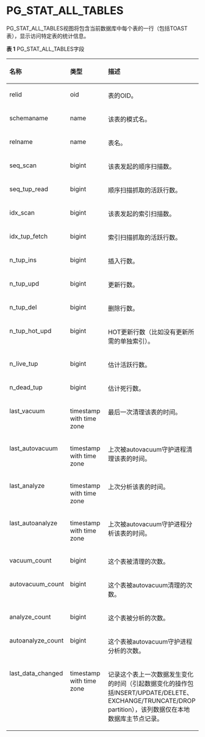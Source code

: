 # PG\_STAT\_ALL\_TABLES<a name="ZH-CN_TOPIC_0289900450"></a>

PG\_STAT\_ALL\_TABLES视图将包含当前数据库中每个表的一行（包括TOAST表），显示访问特定表的统计信息。

**表 1**  PG\_STAT\_ALL\_TABLES字段

<a name="zh-cn_topic_0283136723_zh-cn_topic_0237122442_zh-cn_topic_0059779176_t68461fbb93e449bd9af3a91b3b2cce12"></a>
<table><thead align="left"><tr id="zh-cn_topic_0283136723_zh-cn_topic_0237122442_zh-cn_topic_0059779176_r42a51a5fc4e5485b87af7a2f3315faea"><th class="cellrowborder" valign="top" width="25.85%" id="mcps1.2.4.1.1"><p id="zh-cn_topic_0283136723_zh-cn_topic_0237122442_zh-cn_topic_0059779176_a6241c29f0ad8488abe7a8ae3b02074c7"><a name="zh-cn_topic_0283136723_zh-cn_topic_0237122442_zh-cn_topic_0059779176_a6241c29f0ad8488abe7a8ae3b02074c7"></a><a name="zh-cn_topic_0283136723_zh-cn_topic_0237122442_zh-cn_topic_0059779176_a6241c29f0ad8488abe7a8ae3b02074c7"></a>名称</p>
</th>
<th class="cellrowborder" valign="top" width="31.11%" id="mcps1.2.4.1.2"><p id="zh-cn_topic_0283136723_zh-cn_topic_0237122442_zh-cn_topic_0059779176_aba61629f46554108bbd5cd205c97e785"><a name="zh-cn_topic_0283136723_zh-cn_topic_0237122442_zh-cn_topic_0059779176_aba61629f46554108bbd5cd205c97e785"></a><a name="zh-cn_topic_0283136723_zh-cn_topic_0237122442_zh-cn_topic_0059779176_aba61629f46554108bbd5cd205c97e785"></a>类型</p>
</th>
<th class="cellrowborder" valign="top" width="43.04%" id="mcps1.2.4.1.3"><p id="zh-cn_topic_0283136723_zh-cn_topic_0237122442_zh-cn_topic_0059779176_afe6b4a2bbcf3422fb0355c527f93cb3a"><a name="zh-cn_topic_0283136723_zh-cn_topic_0237122442_zh-cn_topic_0059779176_afe6b4a2bbcf3422fb0355c527f93cb3a"></a><a name="zh-cn_topic_0283136723_zh-cn_topic_0237122442_zh-cn_topic_0059779176_afe6b4a2bbcf3422fb0355c527f93cb3a"></a>描述</p>
</th>
</tr>
</thead>
<tbody><tr id="zh-cn_topic_0283136723_zh-cn_topic_0237122442_zh-cn_topic_0059779176_r1d81e6743bff43ac8c96d5cb81990e56"><td class="cellrowborder" valign="top" width="25.85%" headers="mcps1.2.4.1.1 "><p id="zh-cn_topic_0283136723_zh-cn_topic_0237122442_zh-cn_topic_0059779176_a04698dc5412f4188b1c92a9d50348d26"><a name="zh-cn_topic_0283136723_zh-cn_topic_0237122442_zh-cn_topic_0059779176_a04698dc5412f4188b1c92a9d50348d26"></a><a name="zh-cn_topic_0283136723_zh-cn_topic_0237122442_zh-cn_topic_0059779176_a04698dc5412f4188b1c92a9d50348d26"></a>relid</p>
</td>
<td class="cellrowborder" valign="top" width="31.11%" headers="mcps1.2.4.1.2 "><p id="zh-cn_topic_0283136723_zh-cn_topic_0237122442_zh-cn_topic_0059779176_a48efb3aed2084d8eae2592ce6b54ccf5"><a name="zh-cn_topic_0283136723_zh-cn_topic_0237122442_zh-cn_topic_0059779176_a48efb3aed2084d8eae2592ce6b54ccf5"></a><a name="zh-cn_topic_0283136723_zh-cn_topic_0237122442_zh-cn_topic_0059779176_a48efb3aed2084d8eae2592ce6b54ccf5"></a>oid</p>
</td>
<td class="cellrowborder" valign="top" width="43.04%" headers="mcps1.2.4.1.3 "><p id="zh-cn_topic_0283136723_zh-cn_topic_0237122442_zh-cn_topic_0059779176_ab9f67f9774f7444a993abf4fdf00f3cb"><a name="zh-cn_topic_0283136723_zh-cn_topic_0237122442_zh-cn_topic_0059779176_ab9f67f9774f7444a993abf4fdf00f3cb"></a><a name="zh-cn_topic_0283136723_zh-cn_topic_0237122442_zh-cn_topic_0059779176_ab9f67f9774f7444a993abf4fdf00f3cb"></a>表的OID。</p>
</td>
</tr>
<tr id="zh-cn_topic_0283136723_zh-cn_topic_0237122442_zh-cn_topic_0059779176_rb22630ad52854eb691c9fee9e9e4f885"><td class="cellrowborder" valign="top" width="25.85%" headers="mcps1.2.4.1.1 "><p id="zh-cn_topic_0283136723_zh-cn_topic_0237122442_zh-cn_topic_0059779176_acf89fe25597140f3a30ae923db4d9e6f"><a name="zh-cn_topic_0283136723_zh-cn_topic_0237122442_zh-cn_topic_0059779176_acf89fe25597140f3a30ae923db4d9e6f"></a><a name="zh-cn_topic_0283136723_zh-cn_topic_0237122442_zh-cn_topic_0059779176_acf89fe25597140f3a30ae923db4d9e6f"></a>schemaname</p>
</td>
<td class="cellrowborder" valign="top" width="31.11%" headers="mcps1.2.4.1.2 "><p id="zh-cn_topic_0283136723_zh-cn_topic_0237122442_zh-cn_topic_0059779176_a70509b5849624154b48ea56cb3fb83e9"><a name="zh-cn_topic_0283136723_zh-cn_topic_0237122442_zh-cn_topic_0059779176_a70509b5849624154b48ea56cb3fb83e9"></a><a name="zh-cn_topic_0283136723_zh-cn_topic_0237122442_zh-cn_topic_0059779176_a70509b5849624154b48ea56cb3fb83e9"></a>name</p>
</td>
<td class="cellrowborder" valign="top" width="43.04%" headers="mcps1.2.4.1.3 "><p id="zh-cn_topic_0283136723_zh-cn_topic_0237122442_zh-cn_topic_0059779176_a48053be96eb04a8d9017fc2b54b40a47"><a name="zh-cn_topic_0283136723_zh-cn_topic_0237122442_zh-cn_topic_0059779176_a48053be96eb04a8d9017fc2b54b40a47"></a><a name="zh-cn_topic_0283136723_zh-cn_topic_0237122442_zh-cn_topic_0059779176_a48053be96eb04a8d9017fc2b54b40a47"></a>该表的模式名。</p>
</td>
</tr>
<tr id="zh-cn_topic_0283136723_zh-cn_topic_0237122442_zh-cn_topic_0059779176_r85cf9a093ada4e2aaf0647bc1b13d775"><td class="cellrowborder" valign="top" width="25.85%" headers="mcps1.2.4.1.1 "><p id="zh-cn_topic_0283136723_zh-cn_topic_0237122442_zh-cn_topic_0059779176_a18ff6e6486ad48c986b2a3bd1728136c"><a name="zh-cn_topic_0283136723_zh-cn_topic_0237122442_zh-cn_topic_0059779176_a18ff6e6486ad48c986b2a3bd1728136c"></a><a name="zh-cn_topic_0283136723_zh-cn_topic_0237122442_zh-cn_topic_0059779176_a18ff6e6486ad48c986b2a3bd1728136c"></a>relname</p>
</td>
<td class="cellrowborder" valign="top" width="31.11%" headers="mcps1.2.4.1.2 "><p id="zh-cn_topic_0283136723_zh-cn_topic_0237122442_zh-cn_topic_0059779176_a8325f50d28ea410da058fa4df0dea38b"><a name="zh-cn_topic_0283136723_zh-cn_topic_0237122442_zh-cn_topic_0059779176_a8325f50d28ea410da058fa4df0dea38b"></a><a name="zh-cn_topic_0283136723_zh-cn_topic_0237122442_zh-cn_topic_0059779176_a8325f50d28ea410da058fa4df0dea38b"></a>name</p>
</td>
<td class="cellrowborder" valign="top" width="43.04%" headers="mcps1.2.4.1.3 "><p id="zh-cn_topic_0283136723_zh-cn_topic_0237122442_zh-cn_topic_0059779176_ab3a6d4c87fca4ed5acd346310ff1dd79"><a name="zh-cn_topic_0283136723_zh-cn_topic_0237122442_zh-cn_topic_0059779176_ab3a6d4c87fca4ed5acd346310ff1dd79"></a><a name="zh-cn_topic_0283136723_zh-cn_topic_0237122442_zh-cn_topic_0059779176_ab3a6d4c87fca4ed5acd346310ff1dd79"></a>表名。</p>
</td>
</tr>
<tr id="zh-cn_topic_0283136723_zh-cn_topic_0237122442_zh-cn_topic_0059779176_r4c65860a1c4a4d98a26bf31a15085f25"><td class="cellrowborder" valign="top" width="25.85%" headers="mcps1.2.4.1.1 "><p id="zh-cn_topic_0283136723_zh-cn_topic_0237122442_zh-cn_topic_0059779176_aae74f9252d454330bbd56bf28989c37f"><a name="zh-cn_topic_0283136723_zh-cn_topic_0237122442_zh-cn_topic_0059779176_aae74f9252d454330bbd56bf28989c37f"></a><a name="zh-cn_topic_0283136723_zh-cn_topic_0237122442_zh-cn_topic_0059779176_aae74f9252d454330bbd56bf28989c37f"></a>seq_scan</p>
</td>
<td class="cellrowborder" valign="top" width="31.11%" headers="mcps1.2.4.1.2 "><p id="zh-cn_topic_0283136723_zh-cn_topic_0237122442_zh-cn_topic_0059779176_abef4ebf667bf40378e81e8d4d850ad32"><a name="zh-cn_topic_0283136723_zh-cn_topic_0237122442_zh-cn_topic_0059779176_abef4ebf667bf40378e81e8d4d850ad32"></a><a name="zh-cn_topic_0283136723_zh-cn_topic_0237122442_zh-cn_topic_0059779176_abef4ebf667bf40378e81e8d4d850ad32"></a>bigint</p>
</td>
<td class="cellrowborder" valign="top" width="43.04%" headers="mcps1.2.4.1.3 "><p id="zh-cn_topic_0283136723_zh-cn_topic_0237122442_zh-cn_topic_0059779176_a583cc75961a745e6aca23d2942188f66"><a name="zh-cn_topic_0283136723_zh-cn_topic_0237122442_zh-cn_topic_0059779176_a583cc75961a745e6aca23d2942188f66"></a><a name="zh-cn_topic_0283136723_zh-cn_topic_0237122442_zh-cn_topic_0059779176_a583cc75961a745e6aca23d2942188f66"></a>该表发起的顺序扫描数。</p>
</td>
</tr>
<tr id="zh-cn_topic_0283136723_zh-cn_topic_0237122442_zh-cn_topic_0059779176_r8349331c1dff4ddab253de0371348b26"><td class="cellrowborder" valign="top" width="25.85%" headers="mcps1.2.4.1.1 "><p id="zh-cn_topic_0283136723_zh-cn_topic_0237122442_zh-cn_topic_0059779176_a285f6a5ac1094a55b0df3885e2f2c1e2"><a name="zh-cn_topic_0283136723_zh-cn_topic_0237122442_zh-cn_topic_0059779176_a285f6a5ac1094a55b0df3885e2f2c1e2"></a><a name="zh-cn_topic_0283136723_zh-cn_topic_0237122442_zh-cn_topic_0059779176_a285f6a5ac1094a55b0df3885e2f2c1e2"></a>seq_tup_read</p>
</td>
<td class="cellrowborder" valign="top" width="31.11%" headers="mcps1.2.4.1.2 "><p id="zh-cn_topic_0283136723_zh-cn_topic_0237122442_zh-cn_topic_0059779176_a3ae252805dac4aff812c7798aa7c5214"><a name="zh-cn_topic_0283136723_zh-cn_topic_0237122442_zh-cn_topic_0059779176_a3ae252805dac4aff812c7798aa7c5214"></a><a name="zh-cn_topic_0283136723_zh-cn_topic_0237122442_zh-cn_topic_0059779176_a3ae252805dac4aff812c7798aa7c5214"></a>bigint</p>
</td>
<td class="cellrowborder" valign="top" width="43.04%" headers="mcps1.2.4.1.3 "><p id="zh-cn_topic_0283136723_zh-cn_topic_0237122442_zh-cn_topic_0059779176_a53c1138c4aa24e09a6d900b0bf384d6d"><a name="zh-cn_topic_0283136723_zh-cn_topic_0237122442_zh-cn_topic_0059779176_a53c1138c4aa24e09a6d900b0bf384d6d"></a><a name="zh-cn_topic_0283136723_zh-cn_topic_0237122442_zh-cn_topic_0059779176_a53c1138c4aa24e09a6d900b0bf384d6d"></a>顺序扫描抓取的活跃行数。</p>
</td>
</tr>
<tr id="zh-cn_topic_0283136723_zh-cn_topic_0237122442_zh-cn_topic_0059779176_rbd8927ccb7ff4d3ebe2687ea66406717"><td class="cellrowborder" valign="top" width="25.85%" headers="mcps1.2.4.1.1 "><p id="zh-cn_topic_0283136723_zh-cn_topic_0237122442_zh-cn_topic_0059779176_af92c676a82ec4954a381be08491bab6a"><a name="zh-cn_topic_0283136723_zh-cn_topic_0237122442_zh-cn_topic_0059779176_af92c676a82ec4954a381be08491bab6a"></a><a name="zh-cn_topic_0283136723_zh-cn_topic_0237122442_zh-cn_topic_0059779176_af92c676a82ec4954a381be08491bab6a"></a>idx_scan</p>
</td>
<td class="cellrowborder" valign="top" width="31.11%" headers="mcps1.2.4.1.2 "><p id="zh-cn_topic_0283136723_zh-cn_topic_0237122442_zh-cn_topic_0059779176_acdaa533a28364779ab3fd18d7849ab2f"><a name="zh-cn_topic_0283136723_zh-cn_topic_0237122442_zh-cn_topic_0059779176_acdaa533a28364779ab3fd18d7849ab2f"></a><a name="zh-cn_topic_0283136723_zh-cn_topic_0237122442_zh-cn_topic_0059779176_acdaa533a28364779ab3fd18d7849ab2f"></a>bigint</p>
</td>
<td class="cellrowborder" valign="top" width="43.04%" headers="mcps1.2.4.1.3 "><p id="zh-cn_topic_0283136723_zh-cn_topic_0237122442_zh-cn_topic_0059779176_a45397e9898ab491faf90cf82cd3e82db"><a name="zh-cn_topic_0283136723_zh-cn_topic_0237122442_zh-cn_topic_0059779176_a45397e9898ab491faf90cf82cd3e82db"></a><a name="zh-cn_topic_0283136723_zh-cn_topic_0237122442_zh-cn_topic_0059779176_a45397e9898ab491faf90cf82cd3e82db"></a>该表发起的索引扫描数。</p>
</td>
</tr>
<tr id="zh-cn_topic_0283136723_zh-cn_topic_0237122442_zh-cn_topic_0059779176_r7506dae307174edf8e98b3877b8ebc59"><td class="cellrowborder" valign="top" width="25.85%" headers="mcps1.2.4.1.1 "><p id="zh-cn_topic_0283136723_zh-cn_topic_0237122442_zh-cn_topic_0059779176_a07f71b126a7e4ca48c89dbe3ebaafe26"><a name="zh-cn_topic_0283136723_zh-cn_topic_0237122442_zh-cn_topic_0059779176_a07f71b126a7e4ca48c89dbe3ebaafe26"></a><a name="zh-cn_topic_0283136723_zh-cn_topic_0237122442_zh-cn_topic_0059779176_a07f71b126a7e4ca48c89dbe3ebaafe26"></a>idx_tup_fetch</p>
</td>
<td class="cellrowborder" valign="top" width="31.11%" headers="mcps1.2.4.1.2 "><p id="zh-cn_topic_0283136723_zh-cn_topic_0237122442_zh-cn_topic_0059779176_a926c14c724d6484cacc08072c0ffb328"><a name="zh-cn_topic_0283136723_zh-cn_topic_0237122442_zh-cn_topic_0059779176_a926c14c724d6484cacc08072c0ffb328"></a><a name="zh-cn_topic_0283136723_zh-cn_topic_0237122442_zh-cn_topic_0059779176_a926c14c724d6484cacc08072c0ffb328"></a>bigint</p>
</td>
<td class="cellrowborder" valign="top" width="43.04%" headers="mcps1.2.4.1.3 "><p id="zh-cn_topic_0283136723_zh-cn_topic_0237122442_zh-cn_topic_0059779176_a56aed33d618e4d55995cc5ac2728b3cd"><a name="zh-cn_topic_0283136723_zh-cn_topic_0237122442_zh-cn_topic_0059779176_a56aed33d618e4d55995cc5ac2728b3cd"></a><a name="zh-cn_topic_0283136723_zh-cn_topic_0237122442_zh-cn_topic_0059779176_a56aed33d618e4d55995cc5ac2728b3cd"></a>索引扫描抓取的活跃行数。</p>
</td>
</tr>
<tr id="zh-cn_topic_0283136723_zh-cn_topic_0237122442_zh-cn_topic_0059779176_r81bc46358b124b1eb7743bbb0955a681"><td class="cellrowborder" valign="top" width="25.85%" headers="mcps1.2.4.1.1 "><p id="zh-cn_topic_0283136723_zh-cn_topic_0237122442_zh-cn_topic_0059779176_aa097af68e2d541028080a690322dcba7"><a name="zh-cn_topic_0283136723_zh-cn_topic_0237122442_zh-cn_topic_0059779176_aa097af68e2d541028080a690322dcba7"></a><a name="zh-cn_topic_0283136723_zh-cn_topic_0237122442_zh-cn_topic_0059779176_aa097af68e2d541028080a690322dcba7"></a>n_tup_ins</p>
</td>
<td class="cellrowborder" valign="top" width="31.11%" headers="mcps1.2.4.1.2 "><p id="zh-cn_topic_0283136723_zh-cn_topic_0237122442_zh-cn_topic_0059779176_a413d88c78350484da2ae149b77482f0b"><a name="zh-cn_topic_0283136723_zh-cn_topic_0237122442_zh-cn_topic_0059779176_a413d88c78350484da2ae149b77482f0b"></a><a name="zh-cn_topic_0283136723_zh-cn_topic_0237122442_zh-cn_topic_0059779176_a413d88c78350484da2ae149b77482f0b"></a>bigint</p>
</td>
<td class="cellrowborder" valign="top" width="43.04%" headers="mcps1.2.4.1.3 "><p id="zh-cn_topic_0283136723_zh-cn_topic_0237122442_zh-cn_topic_0059779176_aee29c0493134437e82797219f9c67f38"><a name="zh-cn_topic_0283136723_zh-cn_topic_0237122442_zh-cn_topic_0059779176_aee29c0493134437e82797219f9c67f38"></a><a name="zh-cn_topic_0283136723_zh-cn_topic_0237122442_zh-cn_topic_0059779176_aee29c0493134437e82797219f9c67f38"></a>插入行数。</p>
</td>
</tr>
<tr id="zh-cn_topic_0283136723_zh-cn_topic_0237122442_zh-cn_topic_0059779176_r12057a48aac54cae99cad6b77b8d271d"><td class="cellrowborder" valign="top" width="25.85%" headers="mcps1.2.4.1.1 "><p id="zh-cn_topic_0283136723_zh-cn_topic_0237122442_zh-cn_topic_0059779176_a709adace4c91480eab0f5b12771873c1"><a name="zh-cn_topic_0283136723_zh-cn_topic_0237122442_zh-cn_topic_0059779176_a709adace4c91480eab0f5b12771873c1"></a><a name="zh-cn_topic_0283136723_zh-cn_topic_0237122442_zh-cn_topic_0059779176_a709adace4c91480eab0f5b12771873c1"></a>n_tup_upd</p>
</td>
<td class="cellrowborder" valign="top" width="31.11%" headers="mcps1.2.4.1.2 "><p id="zh-cn_topic_0283136723_zh-cn_topic_0237122442_zh-cn_topic_0059779176_ac4d6241d2fe64a6e8dddbc61f1098b65"><a name="zh-cn_topic_0283136723_zh-cn_topic_0237122442_zh-cn_topic_0059779176_ac4d6241d2fe64a6e8dddbc61f1098b65"></a><a name="zh-cn_topic_0283136723_zh-cn_topic_0237122442_zh-cn_topic_0059779176_ac4d6241d2fe64a6e8dddbc61f1098b65"></a>bigint</p>
</td>
<td class="cellrowborder" valign="top" width="43.04%" headers="mcps1.2.4.1.3 "><p id="zh-cn_topic_0283136723_zh-cn_topic_0237122442_zh-cn_topic_0059779176_a5855d503d7c544b09010724cc56d66d3"><a name="zh-cn_topic_0283136723_zh-cn_topic_0237122442_zh-cn_topic_0059779176_a5855d503d7c544b09010724cc56d66d3"></a><a name="zh-cn_topic_0283136723_zh-cn_topic_0237122442_zh-cn_topic_0059779176_a5855d503d7c544b09010724cc56d66d3"></a>更新行数。</p>
</td>
</tr>
<tr id="zh-cn_topic_0283136723_zh-cn_topic_0237122442_zh-cn_topic_0059779176_r603b7e9dfc59452c810d009128e166b5"><td class="cellrowborder" valign="top" width="25.85%" headers="mcps1.2.4.1.1 "><p id="zh-cn_topic_0283136723_zh-cn_topic_0237122442_zh-cn_topic_0059779176_a651c8b56304d420a813d6988aa0b74e5"><a name="zh-cn_topic_0283136723_zh-cn_topic_0237122442_zh-cn_topic_0059779176_a651c8b56304d420a813d6988aa0b74e5"></a><a name="zh-cn_topic_0283136723_zh-cn_topic_0237122442_zh-cn_topic_0059779176_a651c8b56304d420a813d6988aa0b74e5"></a>n_tup_del</p>
</td>
<td class="cellrowborder" valign="top" width="31.11%" headers="mcps1.2.4.1.2 "><p id="zh-cn_topic_0283136723_zh-cn_topic_0237122442_zh-cn_topic_0059779176_af3aa620dfcb3463eba44cb251d42523f"><a name="zh-cn_topic_0283136723_zh-cn_topic_0237122442_zh-cn_topic_0059779176_af3aa620dfcb3463eba44cb251d42523f"></a><a name="zh-cn_topic_0283136723_zh-cn_topic_0237122442_zh-cn_topic_0059779176_af3aa620dfcb3463eba44cb251d42523f"></a>bigint</p>
</td>
<td class="cellrowborder" valign="top" width="43.04%" headers="mcps1.2.4.1.3 "><p id="zh-cn_topic_0283136723_zh-cn_topic_0237122442_zh-cn_topic_0059779176_a3c0f98deea5f4bb7a6775c7a0fa56723"><a name="zh-cn_topic_0283136723_zh-cn_topic_0237122442_zh-cn_topic_0059779176_a3c0f98deea5f4bb7a6775c7a0fa56723"></a><a name="zh-cn_topic_0283136723_zh-cn_topic_0237122442_zh-cn_topic_0059779176_a3c0f98deea5f4bb7a6775c7a0fa56723"></a>删除行数。</p>
</td>
</tr>
<tr id="zh-cn_topic_0283136723_zh-cn_topic_0237122442_zh-cn_topic_0059779176_r97b9939d3bf0428086afe1a83e04f4ce"><td class="cellrowborder" valign="top" width="25.85%" headers="mcps1.2.4.1.1 "><p id="zh-cn_topic_0283136723_zh-cn_topic_0237122442_zh-cn_topic_0059779176_ae9613221ae8c496e913d6fcb436784ac"><a name="zh-cn_topic_0283136723_zh-cn_topic_0237122442_zh-cn_topic_0059779176_ae9613221ae8c496e913d6fcb436784ac"></a><a name="zh-cn_topic_0283136723_zh-cn_topic_0237122442_zh-cn_topic_0059779176_ae9613221ae8c496e913d6fcb436784ac"></a>n_tup_hot_upd</p>
</td>
<td class="cellrowborder" valign="top" width="31.11%" headers="mcps1.2.4.1.2 "><p id="zh-cn_topic_0283136723_zh-cn_topic_0237122442_zh-cn_topic_0059779176_a3f9f635fd97e445f9bf6a151b5670a13"><a name="zh-cn_topic_0283136723_zh-cn_topic_0237122442_zh-cn_topic_0059779176_a3f9f635fd97e445f9bf6a151b5670a13"></a><a name="zh-cn_topic_0283136723_zh-cn_topic_0237122442_zh-cn_topic_0059779176_a3f9f635fd97e445f9bf6a151b5670a13"></a>bigint</p>
</td>
<td class="cellrowborder" valign="top" width="43.04%" headers="mcps1.2.4.1.3 "><p id="zh-cn_topic_0283136723_zh-cn_topic_0237122442_zh-cn_topic_0059779176_a52cb07ae5b0740f69fe14d4354790ac0"><a name="zh-cn_topic_0283136723_zh-cn_topic_0237122442_zh-cn_topic_0059779176_a52cb07ae5b0740f69fe14d4354790ac0"></a><a name="zh-cn_topic_0283136723_zh-cn_topic_0237122442_zh-cn_topic_0059779176_a52cb07ae5b0740f69fe14d4354790ac0"></a>HOT更新行数（比如没有更新所需的单独索引）。</p>
</td>
</tr>
<tr id="zh-cn_topic_0283136723_zh-cn_topic_0237122442_zh-cn_topic_0059779176_r90a5ce1ceb964b63a5c6e03861b8dcbf"><td class="cellrowborder" valign="top" width="25.85%" headers="mcps1.2.4.1.1 "><p id="zh-cn_topic_0283136723_zh-cn_topic_0237122442_zh-cn_topic_0059779176_a502204399229463e9fc5f96c1e696c41"><a name="zh-cn_topic_0283136723_zh-cn_topic_0237122442_zh-cn_topic_0059779176_a502204399229463e9fc5f96c1e696c41"></a><a name="zh-cn_topic_0283136723_zh-cn_topic_0237122442_zh-cn_topic_0059779176_a502204399229463e9fc5f96c1e696c41"></a>n_live_tup</p>
</td>
<td class="cellrowborder" valign="top" width="31.11%" headers="mcps1.2.4.1.2 "><p id="zh-cn_topic_0283136723_zh-cn_topic_0237122442_zh-cn_topic_0059779176_a3b8f065046cb4322a05470c59f1fcb8b"><a name="zh-cn_topic_0283136723_zh-cn_topic_0237122442_zh-cn_topic_0059779176_a3b8f065046cb4322a05470c59f1fcb8b"></a><a name="zh-cn_topic_0283136723_zh-cn_topic_0237122442_zh-cn_topic_0059779176_a3b8f065046cb4322a05470c59f1fcb8b"></a>bigint</p>
</td>
<td class="cellrowborder" valign="top" width="43.04%" headers="mcps1.2.4.1.3 "><p id="zh-cn_topic_0283136723_zh-cn_topic_0237122442_zh-cn_topic_0059779176_a05575afbab094f81b1061ddeba841ba2"><a name="zh-cn_topic_0283136723_zh-cn_topic_0237122442_zh-cn_topic_0059779176_a05575afbab094f81b1061ddeba841ba2"></a><a name="zh-cn_topic_0283136723_zh-cn_topic_0237122442_zh-cn_topic_0059779176_a05575afbab094f81b1061ddeba841ba2"></a>估计活跃行数。</p>
</td>
</tr>
<tr id="zh-cn_topic_0283136723_zh-cn_topic_0237122442_zh-cn_topic_0059779176_r544c3522eea14c7486b9b69e6910d03d"><td class="cellrowborder" valign="top" width="25.85%" headers="mcps1.2.4.1.1 "><p id="zh-cn_topic_0283136723_zh-cn_topic_0237122442_zh-cn_topic_0059779176_a0a6e16e42d7545ef952d7f4bb89fe11c"><a name="zh-cn_topic_0283136723_zh-cn_topic_0237122442_zh-cn_topic_0059779176_a0a6e16e42d7545ef952d7f4bb89fe11c"></a><a name="zh-cn_topic_0283136723_zh-cn_topic_0237122442_zh-cn_topic_0059779176_a0a6e16e42d7545ef952d7f4bb89fe11c"></a>n_dead_tup</p>
</td>
<td class="cellrowborder" valign="top" width="31.11%" headers="mcps1.2.4.1.2 "><p id="zh-cn_topic_0283136723_zh-cn_topic_0237122442_zh-cn_topic_0059779176_a7ffdba0e5f564a578b863aa4d0a4b3ef"><a name="zh-cn_topic_0283136723_zh-cn_topic_0237122442_zh-cn_topic_0059779176_a7ffdba0e5f564a578b863aa4d0a4b3ef"></a><a name="zh-cn_topic_0283136723_zh-cn_topic_0237122442_zh-cn_topic_0059779176_a7ffdba0e5f564a578b863aa4d0a4b3ef"></a>bigint</p>
</td>
<td class="cellrowborder" valign="top" width="43.04%" headers="mcps1.2.4.1.3 "><p id="zh-cn_topic_0283136723_zh-cn_topic_0237122442_zh-cn_topic_0059779176_a6062c811f0db469786087f51b56565e3"><a name="zh-cn_topic_0283136723_zh-cn_topic_0237122442_zh-cn_topic_0059779176_a6062c811f0db469786087f51b56565e3"></a><a name="zh-cn_topic_0283136723_zh-cn_topic_0237122442_zh-cn_topic_0059779176_a6062c811f0db469786087f51b56565e3"></a>估计死行数。</p>
</td>
</tr>
<tr id="zh-cn_topic_0283136723_zh-cn_topic_0237122442_zh-cn_topic_0059779176_r8c29e52313714da68608d6f4c465d251"><td class="cellrowborder" valign="top" width="25.85%" headers="mcps1.2.4.1.1 "><p id="zh-cn_topic_0283136723_zh-cn_topic_0237122442_zh-cn_topic_0059779176_a3ce26dcab8e4417fa7895205b245e272"><a name="zh-cn_topic_0283136723_zh-cn_topic_0237122442_zh-cn_topic_0059779176_a3ce26dcab8e4417fa7895205b245e272"></a><a name="zh-cn_topic_0283136723_zh-cn_topic_0237122442_zh-cn_topic_0059779176_a3ce26dcab8e4417fa7895205b245e272"></a>last_vacuum</p>
</td>
<td class="cellrowborder" valign="top" width="31.11%" headers="mcps1.2.4.1.2 "><p id="zh-cn_topic_0283136723_zh-cn_topic_0237122442_zh-cn_topic_0059779176_a53461271760548a095434eb585da1219"><a name="zh-cn_topic_0283136723_zh-cn_topic_0237122442_zh-cn_topic_0059779176_a53461271760548a095434eb585da1219"></a><a name="zh-cn_topic_0283136723_zh-cn_topic_0237122442_zh-cn_topic_0059779176_a53461271760548a095434eb585da1219"></a>timestamp with time zone</p>
</td>
<td class="cellrowborder" valign="top" width="43.04%" headers="mcps1.2.4.1.3 "><p id="zh-cn_topic_0283136723_zh-cn_topic_0237122442_zh-cn_topic_0059779176_aaf7dbd9f779b46f69b42cf8b6465bdd0"><a name="zh-cn_topic_0283136723_zh-cn_topic_0237122442_zh-cn_topic_0059779176_aaf7dbd9f779b46f69b42cf8b6465bdd0"></a><a name="zh-cn_topic_0283136723_zh-cn_topic_0237122442_zh-cn_topic_0059779176_aaf7dbd9f779b46f69b42cf8b6465bdd0"></a>最后一次清理该表的时间。</p>
</td>
</tr>
<tr id="zh-cn_topic_0283136723_zh-cn_topic_0237122442_zh-cn_topic_0059779176_rc1de56b1dd60416f9a2ca2fa67fc07bf"><td class="cellrowborder" valign="top" width="25.85%" headers="mcps1.2.4.1.1 "><p id="zh-cn_topic_0283136723_zh-cn_topic_0237122442_zh-cn_topic_0059779176_a6a984da962b945d389af19001c534f8d"><a name="zh-cn_topic_0283136723_zh-cn_topic_0237122442_zh-cn_topic_0059779176_a6a984da962b945d389af19001c534f8d"></a><a name="zh-cn_topic_0283136723_zh-cn_topic_0237122442_zh-cn_topic_0059779176_a6a984da962b945d389af19001c534f8d"></a>last_autovacuum</p>
</td>
<td class="cellrowborder" valign="top" width="31.11%" headers="mcps1.2.4.1.2 "><p id="zh-cn_topic_0283136723_zh-cn_topic_0237122442_zh-cn_topic_0059779176_a29cba4f9da074df387b65f6caa5e2cef"><a name="zh-cn_topic_0283136723_zh-cn_topic_0237122442_zh-cn_topic_0059779176_a29cba4f9da074df387b65f6caa5e2cef"></a><a name="zh-cn_topic_0283136723_zh-cn_topic_0237122442_zh-cn_topic_0059779176_a29cba4f9da074df387b65f6caa5e2cef"></a>timestamp with time zone</p>
</td>
<td class="cellrowborder" valign="top" width="43.04%" headers="mcps1.2.4.1.3 "><p id="zh-cn_topic_0283136723_zh-cn_topic_0237122442_zh-cn_topic_0059779176_a8fa16c691dc84c7a9b9e31cb3d8ed084"><a name="zh-cn_topic_0283136723_zh-cn_topic_0237122442_zh-cn_topic_0059779176_a8fa16c691dc84c7a9b9e31cb3d8ed084"></a><a name="zh-cn_topic_0283136723_zh-cn_topic_0237122442_zh-cn_topic_0059779176_a8fa16c691dc84c7a9b9e31cb3d8ed084"></a>上次被autovacuum守护进程清理该表的时间。</p>
</td>
</tr>
<tr id="zh-cn_topic_0283136723_zh-cn_topic_0237122442_zh-cn_topic_0059779176_r683a6c323abd4c968b47e726578b2a56"><td class="cellrowborder" valign="top" width="25.85%" headers="mcps1.2.4.1.1 "><p id="zh-cn_topic_0283136723_zh-cn_topic_0237122442_zh-cn_topic_0059779176_ae2b7609c09dc4a75b4fabc0b2b20609a"><a name="zh-cn_topic_0283136723_zh-cn_topic_0237122442_zh-cn_topic_0059779176_ae2b7609c09dc4a75b4fabc0b2b20609a"></a><a name="zh-cn_topic_0283136723_zh-cn_topic_0237122442_zh-cn_topic_0059779176_ae2b7609c09dc4a75b4fabc0b2b20609a"></a>last_analyze</p>
</td>
<td class="cellrowborder" valign="top" width="31.11%" headers="mcps1.2.4.1.2 "><p id="zh-cn_topic_0283136723_zh-cn_topic_0237122442_zh-cn_topic_0059779176_a092c4ce6395f4534b09d8303803edb3d"><a name="zh-cn_topic_0283136723_zh-cn_topic_0237122442_zh-cn_topic_0059779176_a092c4ce6395f4534b09d8303803edb3d"></a><a name="zh-cn_topic_0283136723_zh-cn_topic_0237122442_zh-cn_topic_0059779176_a092c4ce6395f4534b09d8303803edb3d"></a>timestamp with time zone</p>
</td>
<td class="cellrowborder" valign="top" width="43.04%" headers="mcps1.2.4.1.3 "><p id="zh-cn_topic_0283136723_zh-cn_topic_0237122442_zh-cn_topic_0059779176_a33cde7e481664863a6b2e8330092843a"><a name="zh-cn_topic_0283136723_zh-cn_topic_0237122442_zh-cn_topic_0059779176_a33cde7e481664863a6b2e8330092843a"></a><a name="zh-cn_topic_0283136723_zh-cn_topic_0237122442_zh-cn_topic_0059779176_a33cde7e481664863a6b2e8330092843a"></a>上次分析该表的时间。</p>
</td>
</tr>
<tr id="zh-cn_topic_0283136723_zh-cn_topic_0237122442_zh-cn_topic_0059779176_rb9d986f087594f97a420b9c2b865692a"><td class="cellrowborder" valign="top" width="25.85%" headers="mcps1.2.4.1.1 "><p id="zh-cn_topic_0283136723_zh-cn_topic_0237122442_zh-cn_topic_0059779176_a1454dce85ab54b1fabf87756d7b6d98d"><a name="zh-cn_topic_0283136723_zh-cn_topic_0237122442_zh-cn_topic_0059779176_a1454dce85ab54b1fabf87756d7b6d98d"></a><a name="zh-cn_topic_0283136723_zh-cn_topic_0237122442_zh-cn_topic_0059779176_a1454dce85ab54b1fabf87756d7b6d98d"></a>last_autoanalyze</p>
</td>
<td class="cellrowborder" valign="top" width="31.11%" headers="mcps1.2.4.1.2 "><p id="zh-cn_topic_0283136723_zh-cn_topic_0237122442_zh-cn_topic_0059779176_aff80ddba2191439da19ec8b55a5ead9b"><a name="zh-cn_topic_0283136723_zh-cn_topic_0237122442_zh-cn_topic_0059779176_aff80ddba2191439da19ec8b55a5ead9b"></a><a name="zh-cn_topic_0283136723_zh-cn_topic_0237122442_zh-cn_topic_0059779176_aff80ddba2191439da19ec8b55a5ead9b"></a>timestamp with time zone</p>
</td>
<td class="cellrowborder" valign="top" width="43.04%" headers="mcps1.2.4.1.3 "><p id="zh-cn_topic_0283136723_zh-cn_topic_0237122442_zh-cn_topic_0059779176_a5ff6438815134045aee3ee394e03c8db"><a name="zh-cn_topic_0283136723_zh-cn_topic_0237122442_zh-cn_topic_0059779176_a5ff6438815134045aee3ee394e03c8db"></a><a name="zh-cn_topic_0283136723_zh-cn_topic_0237122442_zh-cn_topic_0059779176_a5ff6438815134045aee3ee394e03c8db"></a>上次被autovacuum守护进程分析该表的时间。</p>
</td>
</tr>
<tr id="zh-cn_topic_0283136723_zh-cn_topic_0237122442_zh-cn_topic_0059779176_r8ac63e5bb1d34eb2a8e1680fd96cd9fd"><td class="cellrowborder" valign="top" width="25.85%" headers="mcps1.2.4.1.1 "><p id="zh-cn_topic_0283136723_zh-cn_topic_0237122442_zh-cn_topic_0059779176_a75bad17d58e1426d84a3c5395967863e"><a name="zh-cn_topic_0283136723_zh-cn_topic_0237122442_zh-cn_topic_0059779176_a75bad17d58e1426d84a3c5395967863e"></a><a name="zh-cn_topic_0283136723_zh-cn_topic_0237122442_zh-cn_topic_0059779176_a75bad17d58e1426d84a3c5395967863e"></a>vacuum_count</p>
</td>
<td class="cellrowborder" valign="top" width="31.11%" headers="mcps1.2.4.1.2 "><p id="zh-cn_topic_0283136723_zh-cn_topic_0237122442_zh-cn_topic_0059779176_aad56c6d9f54b44cfb2837556c9a1e9e3"><a name="zh-cn_topic_0283136723_zh-cn_topic_0237122442_zh-cn_topic_0059779176_aad56c6d9f54b44cfb2837556c9a1e9e3"></a><a name="zh-cn_topic_0283136723_zh-cn_topic_0237122442_zh-cn_topic_0059779176_aad56c6d9f54b44cfb2837556c9a1e9e3"></a>bigint</p>
</td>
<td class="cellrowborder" valign="top" width="43.04%" headers="mcps1.2.4.1.3 "><p id="zh-cn_topic_0283136723_zh-cn_topic_0237122442_zh-cn_topic_0059779176_afdc1ed18bd13475186c3b5c4b5692931"><a name="zh-cn_topic_0283136723_zh-cn_topic_0237122442_zh-cn_topic_0059779176_afdc1ed18bd13475186c3b5c4b5692931"></a><a name="zh-cn_topic_0283136723_zh-cn_topic_0237122442_zh-cn_topic_0059779176_afdc1ed18bd13475186c3b5c4b5692931"></a>这个表被清理的次数。</p>
</td>
</tr>
<tr id="zh-cn_topic_0283136723_zh-cn_topic_0237122442_zh-cn_topic_0059779176_rff3cebf3899141acb325803c4244a639"><td class="cellrowborder" valign="top" width="25.85%" headers="mcps1.2.4.1.1 "><p id="zh-cn_topic_0283136723_zh-cn_topic_0237122442_zh-cn_topic_0059779176_a429f266d8fe246d89b8d2acc057564bb"><a name="zh-cn_topic_0283136723_zh-cn_topic_0237122442_zh-cn_topic_0059779176_a429f266d8fe246d89b8d2acc057564bb"></a><a name="zh-cn_topic_0283136723_zh-cn_topic_0237122442_zh-cn_topic_0059779176_a429f266d8fe246d89b8d2acc057564bb"></a>autovacuum_count</p>
</td>
<td class="cellrowborder" valign="top" width="31.11%" headers="mcps1.2.4.1.2 "><p id="zh-cn_topic_0283136723_zh-cn_topic_0237122442_zh-cn_topic_0059779176_a603ad25884f343d7bec1eae9fea7f827"><a name="zh-cn_topic_0283136723_zh-cn_topic_0237122442_zh-cn_topic_0059779176_a603ad25884f343d7bec1eae9fea7f827"></a><a name="zh-cn_topic_0283136723_zh-cn_topic_0237122442_zh-cn_topic_0059779176_a603ad25884f343d7bec1eae9fea7f827"></a>bigint</p>
</td>
<td class="cellrowborder" valign="top" width="43.04%" headers="mcps1.2.4.1.3 "><p id="zh-cn_topic_0283136723_zh-cn_topic_0237122442_zh-cn_topic_0059779176_ad7bec090d6044317a808c9afa40e37cd"><a name="zh-cn_topic_0283136723_zh-cn_topic_0237122442_zh-cn_topic_0059779176_ad7bec090d6044317a808c9afa40e37cd"></a><a name="zh-cn_topic_0283136723_zh-cn_topic_0237122442_zh-cn_topic_0059779176_ad7bec090d6044317a808c9afa40e37cd"></a>这个表被autovacuum清理的次数。</p>
</td>
</tr>
<tr id="zh-cn_topic_0283136723_zh-cn_topic_0237122442_zh-cn_topic_0059779176_r5abadaf614c84b6cb5b52f02d73b9703"><td class="cellrowborder" valign="top" width="25.85%" headers="mcps1.2.4.1.1 "><p id="zh-cn_topic_0283136723_zh-cn_topic_0237122442_zh-cn_topic_0059779176_ab9ea7ce46a874bc6a7cda665b773a807"><a name="zh-cn_topic_0283136723_zh-cn_topic_0237122442_zh-cn_topic_0059779176_ab9ea7ce46a874bc6a7cda665b773a807"></a><a name="zh-cn_topic_0283136723_zh-cn_topic_0237122442_zh-cn_topic_0059779176_ab9ea7ce46a874bc6a7cda665b773a807"></a>analyze_count</p>
</td>
<td class="cellrowborder" valign="top" width="31.11%" headers="mcps1.2.4.1.2 "><p id="zh-cn_topic_0283136723_zh-cn_topic_0237122442_zh-cn_topic_0059779176_a22dff7dd26974899baa275b28d314ab8"><a name="zh-cn_topic_0283136723_zh-cn_topic_0237122442_zh-cn_topic_0059779176_a22dff7dd26974899baa275b28d314ab8"></a><a name="zh-cn_topic_0283136723_zh-cn_topic_0237122442_zh-cn_topic_0059779176_a22dff7dd26974899baa275b28d314ab8"></a>bigint</p>
</td>
<td class="cellrowborder" valign="top" width="43.04%" headers="mcps1.2.4.1.3 "><p id="zh-cn_topic_0283136723_zh-cn_topic_0237122442_zh-cn_topic_0059779176_ad4334f8d43774181be787ca2d8b422a1"><a name="zh-cn_topic_0283136723_zh-cn_topic_0237122442_zh-cn_topic_0059779176_ad4334f8d43774181be787ca2d8b422a1"></a><a name="zh-cn_topic_0283136723_zh-cn_topic_0237122442_zh-cn_topic_0059779176_ad4334f8d43774181be787ca2d8b422a1"></a>这个表被分析的次数。</p>
</td>
</tr>
<tr id="zh-cn_topic_0283136723_zh-cn_topic_0237122442_zh-cn_topic_0059779176_raf9ce5e9a6e34c758e472c0b2ac9b602"><td class="cellrowborder" valign="top" width="25.85%" headers="mcps1.2.4.1.1 "><p id="zh-cn_topic_0283136723_zh-cn_topic_0237122442_zh-cn_topic_0059779176_aad1a866f0979452a8eb78a8f3e50d417"><a name="zh-cn_topic_0283136723_zh-cn_topic_0237122442_zh-cn_topic_0059779176_aad1a866f0979452a8eb78a8f3e50d417"></a><a name="zh-cn_topic_0283136723_zh-cn_topic_0237122442_zh-cn_topic_0059779176_aad1a866f0979452a8eb78a8f3e50d417"></a>autoanalyze_count</p>
</td>
<td class="cellrowborder" valign="top" width="31.11%" headers="mcps1.2.4.1.2 "><p id="zh-cn_topic_0283136723_zh-cn_topic_0237122442_zh-cn_topic_0059779176_a96b8c1bef8a8474da4a904592bd04c5f"><a name="zh-cn_topic_0283136723_zh-cn_topic_0237122442_zh-cn_topic_0059779176_a96b8c1bef8a8474da4a904592bd04c5f"></a><a name="zh-cn_topic_0283136723_zh-cn_topic_0237122442_zh-cn_topic_0059779176_a96b8c1bef8a8474da4a904592bd04c5f"></a>bigint</p>
</td>
<td class="cellrowborder" valign="top" width="43.04%" headers="mcps1.2.4.1.3 "><p id="zh-cn_topic_0283136723_zh-cn_topic_0237122442_zh-cn_topic_0059779176_afb60276442f34f6391fb5f4228fb1ad6"><a name="zh-cn_topic_0283136723_zh-cn_topic_0237122442_zh-cn_topic_0059779176_afb60276442f34f6391fb5f4228fb1ad6"></a><a name="zh-cn_topic_0283136723_zh-cn_topic_0237122442_zh-cn_topic_0059779176_afb60276442f34f6391fb5f4228fb1ad6"></a>这个表被autovacuum守护进程分析的次数。</p>
</td>
</tr>
<tr id="zh-cn_topic_0283136723_zh-cn_topic_0237122442_row1486851718273"><td class="cellrowborder" valign="top" width="25.85%" headers="mcps1.2.4.1.1 "><p id="zh-cn_topic_0283136723_zh-cn_topic_0237122442_p89781636182115"><a name="zh-cn_topic_0283136723_zh-cn_topic_0237122442_p89781636182115"></a><a name="zh-cn_topic_0283136723_zh-cn_topic_0237122442_p89781636182115"></a>last_data_changed</p>
</td>
<td class="cellrowborder" valign="top" width="31.11%" headers="mcps1.2.4.1.2 "><p id="zh-cn_topic_0283136723_zh-cn_topic_0237122442_p3978183662114"><a name="zh-cn_topic_0283136723_zh-cn_topic_0237122442_p3978183662114"></a><a name="zh-cn_topic_0283136723_zh-cn_topic_0237122442_p3978183662114"></a>timestamp with time zone</p>
</td>
<td class="cellrowborder" valign="top" width="43.04%" headers="mcps1.2.4.1.3 "><p id="zh-cn_topic_0283136723_zh-cn_topic_0237122442_p497803611213"><a name="zh-cn_topic_0283136723_zh-cn_topic_0237122442_p497803611213"></a><a name="zh-cn_topic_0283136723_zh-cn_topic_0237122442_p497803611213"></a>记录这个表上一次数据发生变化的时间（引起数据变化的操作包括INSERT/UPDATE/DELETE、EXCHANGE/TRUNCATE/DROP partition），该列数据仅在本地<span id="zh-cn_topic_0283136723_zh-cn_topic_0237122442_text1940404572114"><a name="zh-cn_topic_0283136723_zh-cn_topic_0237122442_text1940404572114"></a><a name="zh-cn_topic_0283136723_zh-cn_topic_0237122442_text1940404572114"></a>数据库主节点</span>记录。</p>
</td>
</tr>
</tbody>
</table>
